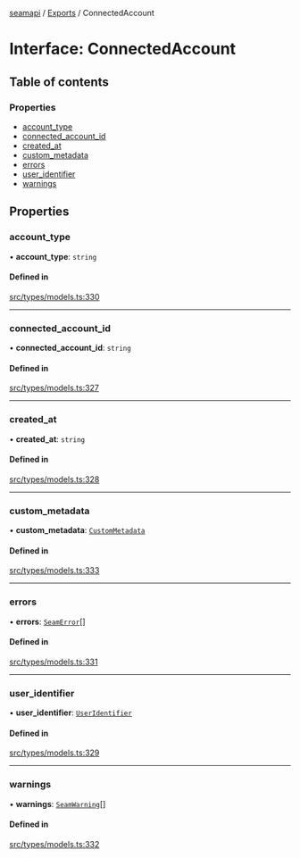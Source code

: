 [seamapi](../README.md) / [Exports](../modules.md) / ConnectedAccount

# Interface: ConnectedAccount

## Table of contents

### Properties

- [account\_type](ConnectedAccount.md#account_type)
- [connected\_account\_id](ConnectedAccount.md#connected_account_id)
- [created\_at](ConnectedAccount.md#created_at)
- [custom\_metadata](ConnectedAccount.md#custom_metadata)
- [errors](ConnectedAccount.md#errors)
- [user\_identifier](ConnectedAccount.md#user_identifier)
- [warnings](ConnectedAccount.md#warnings)

## Properties

### account\_type

• **account\_type**: `string`

#### Defined in

[src/types/models.ts:330](https://github.com/seamapi/javascript/blob/main/src/types/models.ts#L330)

___

### connected\_account\_id

• **connected\_account\_id**: `string`

#### Defined in

[src/types/models.ts:327](https://github.com/seamapi/javascript/blob/main/src/types/models.ts#L327)

___

### created\_at

• **created\_at**: `string`

#### Defined in

[src/types/models.ts:328](https://github.com/seamapi/javascript/blob/main/src/types/models.ts#L328)

___

### custom\_metadata

• **custom\_metadata**: [`CustomMetadata`](../modules.md#custommetadata)

#### Defined in

[src/types/models.ts:333](https://github.com/seamapi/javascript/blob/main/src/types/models.ts#L333)

___

### errors

• **errors**: [`SeamError`](SeamError.md)[]

#### Defined in

[src/types/models.ts:331](https://github.com/seamapi/javascript/blob/main/src/types/models.ts#L331)

___

### user\_identifier

• **user\_identifier**: [`UserIdentifier`](UserIdentifier.md)

#### Defined in

[src/types/models.ts:329](https://github.com/seamapi/javascript/blob/main/src/types/models.ts#L329)

___

### warnings

• **warnings**: [`SeamWarning`](SeamWarning.md)[]

#### Defined in

[src/types/models.ts:332](https://github.com/seamapi/javascript/blob/main/src/types/models.ts#L332)
